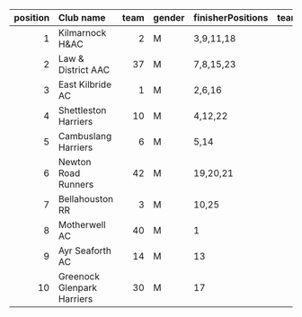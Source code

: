 |   position | Club name                  |   team | gender   | finisherPositions   |   teamPoints |   penaltyPoints |   totalPoints |   totalFinishers | Website                                    |
|-----------:|:---------------------------|-------:|:---------|:--------------------|-------------:|----------------:|--------------:|-----------------:|:-------------------------------------------|
|          1 | Kilmarnock H&AC            |      2 | M        | 3,9,11,18           |           41 |               0 |            41 |                5 | http://www.kilmarnockharriers.com/         |
|          2 | Law & District AAC         |     37 | M        | 7,8,15,23           |           53 |               0 |            53 |                4 | http://www.lawaac.co.uk/                   |
|          3 | East Kilbride AC           |      1 | M        | 2,6,16              |           24 |              35 |            59 |                3 | http://www.ekac.org.uk/                    |
|          4 | Shettleston Harriers       |     10 | M        | 4,12,22             |           38 |              35 |            73 |                3 | http://shettlestonharriers.org.uk/         |
|          5 | Cambuslang Harriers        |      6 | M        | 5,14                |           19 |              70 |            89 |                2 | https://cambuslangharriers.org/            |
|          6 | Newton Road Runners        |     42 | M        | 19,20,21            |           60 |              35 |            95 |                3 | https://www.newton-roadrunners.com/        |
|          7 | Bellahouston RR            |      3 | M        | 10,25               |           35 |              70 |           105 |                2 | https://www.bellahoustonroadrunners.co.uk/ |
|          8 | Motherwell AC              |     40 | M        | 1                   |            1 |             105 |           106 |                1 | https://motherwellac.com/                  |
|          9 | Ayr Seaforth AC            |     14 | M        | 13                  |           13 |             105 |           118 |                1 | https://www.ayrseaforth.co.uk/             |
|         10 | Greenock Glenpark Harriers |     30 | M        | 17                  |           17 |             105 |           122 |                1 | https://greenockglenparkharriers.com/      |